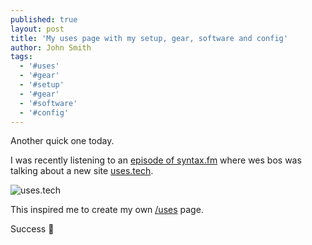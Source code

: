 ```yaml
---
published: true
layout: post
title: 'My uses page with my setup, gear, software and config'
author: John Smith
tags:
  - '#uses'
  - '#gear'
  - '#setup'
  - '#gear'
  - '#software'
  - '#config'
---
```

Another quick one today. 

I was recently listening to an [episode of syntax.fm](https://syntax.fm/show/215/hasty-treat-picking-the-stack-for-uses-tech-gatsby-react-context-styled-components) where wes bos was talking about a new site [uses.tech](https://uses.tech/). 

![uses.tech](https://i.imgur.com/rBdR6B6.gif)

This inspired me to create my own [/uses](https://solrevdev.com/uses/) page.

Success 🎉
